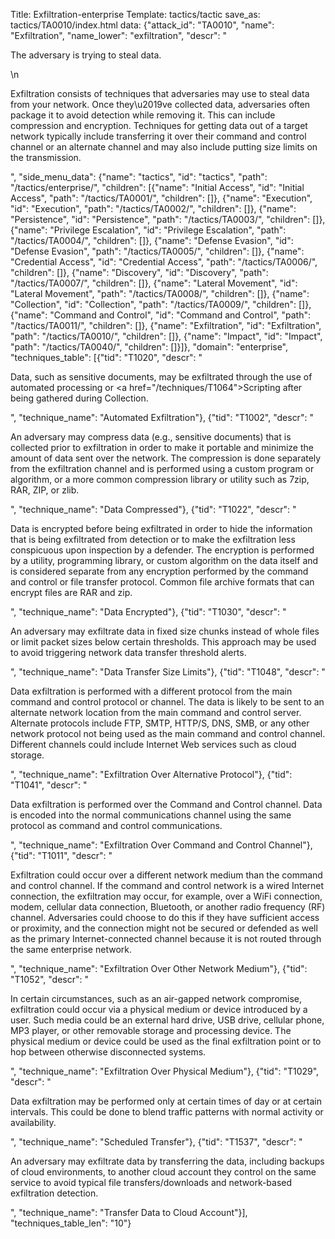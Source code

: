 Title: Exfiltration-enterprise
Template: tactics/tactic
save_as: tactics/TA0010/index.html
data: {"attack_id": "TA0010", "name": "Exfiltration", "name_lower": "exfiltration", "descr": "<p>The adversary is trying to steal data.</p>\n<p>Exfiltration consists of techniques that adversaries may use to steal data from your network. Once they\u2019ve collected data, adversaries often package it to avoid detection while removing it. This can include compression and encryption. Techniques for getting data out of a target network typically include transferring it over their command and control channel or an alternate channel and may also include putting size limits on the transmission.</p>", "side_menu_data": {"name": "tactics", "id": "tactics", "path": "/tactics/enterprise/", "children": [{"name": "Initial Access", "id": "Initial Access", "path": "/tactics/TA0001/", "children": []}, {"name": "Execution", "id": "Execution", "path": "/tactics/TA0002/", "children": []}, {"name": "Persistence", "id": "Persistence", "path": "/tactics/TA0003/", "children": []}, {"name": "Privilege Escalation", "id": "Privilege Escalation", "path": "/tactics/TA0004/", "children": []}, {"name": "Defense Evasion", "id": "Defense Evasion", "path": "/tactics/TA0005/", "children": []}, {"name": "Credential Access", "id": "Credential Access", "path": "/tactics/TA0006/", "children": []}, {"name": "Discovery", "id": "Discovery", "path": "/tactics/TA0007/", "children": []}, {"name": "Lateral Movement", "id": "Lateral Movement", "path": "/tactics/TA0008/", "children": []}, {"name": "Collection", "id": "Collection", "path": "/tactics/TA0009/", "children": []}, {"name": "Command and Control", "id": "Command and Control", "path": "/tactics/TA0011/", "children": []}, {"name": "Exfiltration", "id": "Exfiltration", "path": "/tactics/TA0010/", "children": []}, {"name": "Impact", "id": "Impact", "path": "/tactics/TA0040/", "children": []}]}, "domain": "enterprise", "techniques_table": [{"tid": "T1020", "descr": "<p>Data, such as sensitive documents, may be exfiltrated through the use of automated processing or <a href=\"/techniques/T1064\">Scripting</a> after being gathered during Collection. </p>", "technique_name": "Automated Exfiltration"}, {"tid": "T1002", "descr": "<p>An adversary may compress data (e.g., sensitive documents) that is collected prior to exfiltration in order to make it portable and minimize the amount of data sent over the network. The compression is done separately from the exfiltration channel and is performed using a custom program or algorithm, or a more common compression library or utility such as 7zip, RAR, ZIP, or zlib.</p>", "technique_name": "Data Compressed"}, {"tid": "T1022", "descr": "<p>Data is encrypted before being exfiltrated in order to hide the information that is being exfiltrated from detection or to make the exfiltration less conspicuous upon inspection by a defender. The encryption is performed by a utility, programming library, or custom algorithm on the data itself and is considered separate from any encryption performed by the command and control or file transfer protocol. Common file archive formats that can encrypt files are RAR and zip.</p>", "technique_name": "Data Encrypted"}, {"tid": "T1030", "descr": "<p>An adversary may exfiltrate data in fixed size chunks instead of whole files or limit packet sizes below certain thresholds. This approach may be used to avoid triggering network data transfer threshold alerts.</p>", "technique_name": "Data Transfer Size Limits"}, {"tid": "T1048", "descr": "<p>Data exfiltration is performed with a different protocol from the main command and control protocol or channel. The data is likely to be sent to an alternate network location from the main command and control server. Alternate protocols include FTP, SMTP, HTTP/S, DNS, SMB, or any other network protocol not being used as the main command and control channel. Different channels could include Internet Web services such as cloud storage.</p>", "technique_name": "Exfiltration Over Alternative Protocol"}, {"tid": "T1041", "descr": "<p>Data exfiltration is performed over the Command and Control channel. Data is encoded into the normal communications channel using the same protocol as command and control communications.</p>", "technique_name": "Exfiltration Over Command and Control Channel"}, {"tid": "T1011", "descr": "<p>Exfiltration could occur over a different network medium than the command and control channel. If the command and control network is a wired Internet connection, the exfiltration may occur, for example, over a WiFi connection, modem, cellular data connection, Bluetooth, or another radio frequency (RF) channel. Adversaries could choose to do this if they have sufficient access or proximity, and the connection might not be secured or defended as well as the primary Internet-connected channel because it is not routed through the same enterprise network.</p>", "technique_name": "Exfiltration Over Other Network Medium"}, {"tid": "T1052", "descr": "<p>In certain circumstances, such as an air-gapped network compromise, exfiltration could occur via a physical medium or device introduced by a user. Such media could be an external hard drive, USB drive, cellular phone, MP3 player, or other removable storage and processing device. The physical medium or device could be used as the final exfiltration point or to hop between otherwise disconnected systems.</p>", "technique_name": "Exfiltration Over Physical Medium"}, {"tid": "T1029", "descr": "<p>Data exfiltration may be performed only at certain times of day or at certain intervals. This could be done to blend traffic patterns with normal activity or availability.</p>", "technique_name": "Scheduled Transfer"}, {"tid": "T1537", "descr": "<p>An adversary may exfiltrate data by transferring the data, including backups of cloud environments, to another cloud account they control on the same service to avoid typical file transfers/downloads and network-based exfiltration detection.</p>", "technique_name": "Transfer Data to Cloud Account"}], "techniques_table_len": "10"}